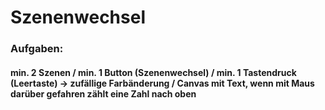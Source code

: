 # Szenenwechsel

### Aufgaben: 
#### min. 2 Szenen / min. 1 Button (Szenenwechsel) / min. 1 Tastendruck (Leertaste) -> zufällige Farbänderung / Canvas mit Text, wenn mit Maus darüber gefahren zählt eine Zahl nach oben

